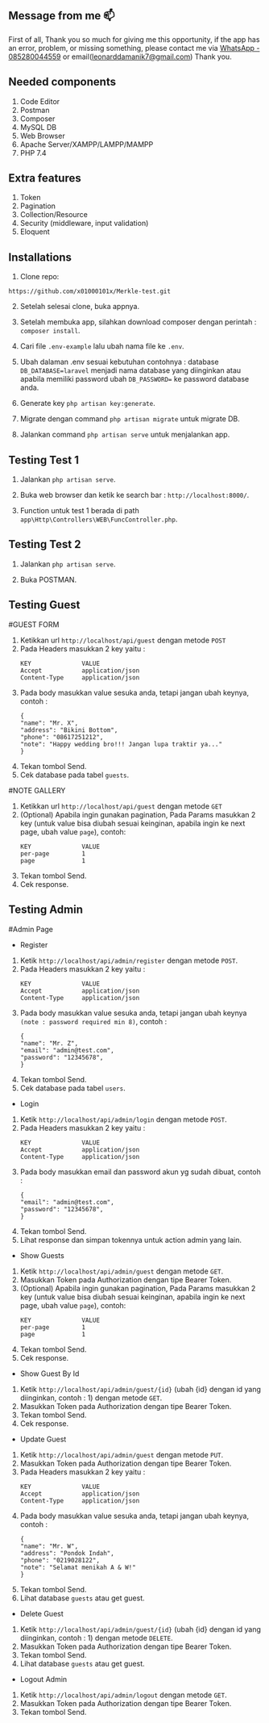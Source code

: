 ## Message from me 📫

First of all, Thank you so much for giving me this opportunity,
if the app has an error, problem, or missing something,
please contact me via [WhatsApp - 085280044559](wa.me/6285280044559) or email(leonarddamanik7@gmail.com)
Thank you.

## Needed components

1. Code Editor
2. Postman
3. Composer
4. MySQL DB
5. Web Browser
6. Apache Server/XAMPP/LAMPP/MAMPP
7. PHP 7.4

## Extra features

1. Token
2. Pagination
3. Collection/Resource
4. Security (middleware, input validation)
5. Eloquent

## Installations

1. Clone repo:

```
https://github.com/x01000101x/Merkle-test.git
```

2. Setelah selesai clone, buka appnya.

3. Setelah membuka app, silahkan download composer dengan perintah : `composer install`.

4. Cari file `.env-example` lalu ubah nama file ke `.env`.

5. Ubah dalaman .env sesuai kebutuhan contohnya : database `DB_DATABASE=laravel` menjadi nama database
   yang diinginkan atau apabila memiliki password ubah `DB_PASSWORD=` ke password database anda.

6. Generate key `php artisan key:generate`.

7. Migrate dengan command `php artisan migrate` untuk migrate DB.

8. Jalankan command `php artisan serve` untuk menjalankan app.

## Testing Test 1

1. Jalankan `php artisan serve`.

2. Buka web browser dan ketik ke search bar : `http://localhost:8000/`.

3. Function untuk test 1 berada di path `app\Http\Controllers\WEB\FuncController.php`.

## Testing Test 2

1. Jalankan `php artisan serve`.

2. Buka POSTMAN.

## Testing Guest

#GUEST FORM

1. Ketikkan url `http://localhost/api/guest` dengan metode `POST`
2. Pada Headers masukkan 2 key yaitu :
    ```
    KEY              VALUE
    Accept           application/json
    Content-Type     application/json
    ```
3. Pada body masukkan value sesuka anda, tetapi jangan ubah keynya, contoh :
    ```
    {
    "name": "Mr. X",
    "address": "Bikini Bottom",
    "phone": "08617251212",
    "note": "Happy wedding bro!!! Jangan lupa traktir ya..."
    }
    ```
4. Tekan tombol Send.
5. Cek database pada tabel `guests`.

#NOTE GALLERY

1. Ketikkan url `http://localhost/api/guest` dengan metode `GET`
2. (Optional) Apabila ingin gunakan pagination, Pada Params masukkan 2 key (untuk value bisa
   diubah sesuai keinginan, apabila ingin ke next page, ubah value `page`), contoh:
    ```
    KEY              VALUE
    per-page         1
    page             1
    ```
3. Tekan tombol Send.
4. Cek response.

## Testing Admin

#Admin Page

-   Register

1. Ketik `http://localhost/api/admin/register` dengan metode `POST`.
2. Pada Headers masukkan 2 key yaitu :
    ```
    KEY              VALUE
    Accept           application/json
    Content-Type     application/json
    ```
3. Pada body masukkan value sesuka anda, tetapi jangan ubah keynya `(note : password required min 8)`, contoh :
    ```
    {
    "name": "Mr. Z",
    "email": "admin@test.com",
    "password": "12345678",
    }
    ```
4. Tekan tombol Send.
5. Cek database pada tabel `users`.

-   Login

1. Ketik `http://localhost/api/admin/login` dengan metode `POST`.
2. Pada Headers masukkan 2 key yaitu :
    ```
    KEY              VALUE
    Accept           application/json
    Content-Type     application/json
    ```
3. Pada body masukkan email dan password akun yg sudah dibuat, contoh :
    ```
    {
    "email": "admin@test.com",
    "password": "12345678",
    }
    ```
4. Tekan tombol Send.
5. Lihat response dan simpan tokennya untuk action admin yang lain.

-   Show Guests

1. Ketik `http://localhost/api/admin/guest` dengan metode `GET`.
2. Masukkan Token pada Authorization dengan tipe Bearer Token.
3. (Optional) Apabila ingin gunakan pagination, Pada Params masukkan 2 key (untuk value bisa
   diubah sesuai keinginan, apabila ingin ke next page, ubah value `page`), contoh:
    ```
    KEY              VALUE
    per-page         1
    page             1
    ```
4. Tekan tombol Send.
5. Cek response.

-   Show Guest By Id

1. Ketik `http://localhost/api/admin/guest/{id}` (ubah {id} dengan id yang diinginkan, contoh : 1) dengan metode `GET`.
2. Masukkan Token pada Authorization dengan tipe Bearer Token.
3. Tekan tombol Send.
4. Cek response.

-   Update Guest

1. Ketik `http://localhost/api/admin/guest` dengan metode `PUT`.
2. Masukkan Token pada Authorization dengan tipe Bearer Token.
3. Pada Headers masukkan 2 key yaitu :
    ```
    KEY              VALUE
    Accept           application/json
    Content-Type     application/json
    ```
4. Pada body masukkan value sesuka anda, tetapi jangan ubah keynya, contoh :
    ```
    {
    "name": "Mr. W",
    "address": "Pondok Indah",
    "phone": "0219028122",
    "note": "Selamat menikah A & W!"
    }
    ```
5. Tekan tombol Send.
6. Lihat database `guests` atau get guest.

-   Delete Guest

1. Ketik `http://localhost/api/admin/guest/{id}` (ubah {id} dengan id yang diinginkan, contoh : 1) dengan metode `DELETE`.
2. Masukkan Token pada Authorization dengan tipe Bearer Token.
3. Tekan tombol Send.
4. Lihat database `guests` atau get guest.

-   Logout Admin

1. Ketik `http://localhost/api/admin/logout` dengan metode `GET`.
2. Masukkan Token pada Authorization dengan tipe Bearer Token.
3. Tekan tombol Send.
